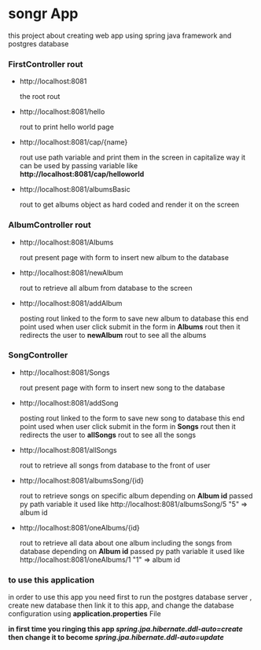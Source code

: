 # songr App
this project about creating web app using spring java framework and postgres database 

### FirstController rout 
- http://localhost:8081

   the root rout 
- http://localhost:8081/hello 

   rout to print hello world page 
- http://localhost:8081/cap/{name}

    rout use path variable and print them in the screen in capitalize way it can be used by passing variable like **http://localhost:8081/cap/helloworld**  
- http://localhost:8081/albumsBasic

   rout to get albums object as hard coded and render it on the screen  

### AlbumController rout
- http://localhost:8081/Albums

   rout present page with form to insert new album to the database 
- http://localhost:8081/newAlbum

   rout to retrieve all album from database to the screen
- http://localhost:8081/addAlbum

  posting rout linked to the form to save new album to database this end point used when user click submit in the form in **Albums** rout then it redirects the user to **newAlbum** rout to see all the albums 


### SongController
- http://localhost:8081/Songs

  rout present page with form to insert new song to the database
- http://localhost:8081/addSong

  posting rout linked to the form to save new song to database this end point used when user click submit in the form in **Songs** rout then it redirects the user to **allSongs** rout to see all the songs
- http://localhost:8081/allSongs

  rout to retrieve all songs from database to the front of user 
- http://localhost:8081/albumsSong/{id}

  rout to retrieve songs on specific album depending on **Album id** passed py path variable it used like http://localhost:8081/albumsSong/5   "5" => album id 
- http://localhost:8081/oneAlbums/{id}

  rout to retrieve all data about one album including the songs from database depending on **Album id** passed py path variable it used like http://localhost:8081/oneAlbums/1   "1" => album id 



### to use this application 
in order to use this app you need first to run the postgres database server , create new database then link it to this app, and change the database configuration using **application.properties** File

**in first time you ringing this app *spring.jpa.hibernate.ddl-auto=create* then change it to become *spring.jpa.hibernate.ddl-auto=update***
